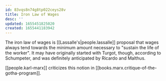 ```yaml
---
id: 83vqs8n74g8tp022ceys28v
title: Iron Law of Wages
desc: ''
updated: 1655451825020
created: 1655441183942
---
```


The iron law of wages is [[Lassalle's|people.lassalle]] proposal that wages always tend towards the minimum amount necessary to "sustain the life of the worker". It may have originally started with Turgot, though, according to Schumpeter, and was definitely anticipated by Ricardo and Malthus.

[[people.karl-marx]] criticizes this notion in [[books.marx.critique-of-the-gotha-program]].
